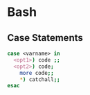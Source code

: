 # Bash

## Case Statements

```sh
case <varname> in
  <opt1>) code ;;
  <opt2>) code;
    more code;;
    *) catchall;;
esac
```
